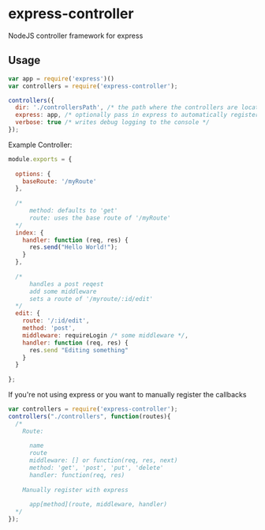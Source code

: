 # express-controller

NodeJS controller framework for express

## Usage

```javascript  
var app = require('express')()
var controllers = require('express-controller');

controllers({
  dir: './controllersPath', /* the path where the controllers are located */
  express: app, /* optionally pass in express to automatically register the routes */
  verbose: true /* writes debug logging to the console */
});
```

Example Controller:  
```javascript  
module.exports = {
  
  options: {
    baseRoute: '/myRoute'
  },
  
  /*
      method: defaults to 'get'
      route: uses the base route of '/myRoute'
  */
  index: {
    handler: function (req, res) {
      res.send("Hello World!");
    }
  },
  
  /*
      handles a post reqest
      add some middleware
      sets a route of '/myroute/:id/edit'
  */
  edit: {
    route: '/:id/edit',
    method: 'post',
    middleware: requireLogin /* some middleware */,
    handler: function (req, res) {
      res.send "Editing something"
    }
  }
  
};
```

If you're not using express or you want to manually register the callbacks

```javascript  
var controllers = require('express-controller');
controllers("./controllers", function(routes){ 
  /*
    Route:
    
      name
      route
      middleware: [] or function(req, res, next)
      method: 'get', 'post', 'put', 'delete'
      handler: function(req, res)
    
    Manually register with express
    
      app[method](route, middleware, handler)
  */
});
```

